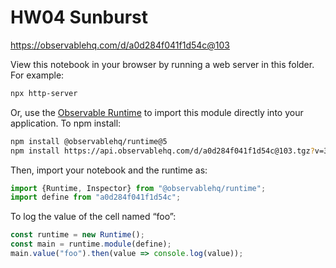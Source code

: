# HW04 Sunburst

https://observablehq.com/d/a0d284f041f1d54c@103

View this notebook in your browser by running a web server in this folder. For
example:

~~~sh
npx http-server
~~~

Or, use the [Observable Runtime](https://github.com/observablehq/runtime) to
import this module directly into your application. To npm install:

~~~sh
npm install @observablehq/runtime@5
npm install https://api.observablehq.com/d/a0d284f041f1d54c@103.tgz?v=3
~~~

Then, import your notebook and the runtime as:

~~~js
import {Runtime, Inspector} from "@observablehq/runtime";
import define from "a0d284f041f1d54c";
~~~

To log the value of the cell named “foo”:

~~~js
const runtime = new Runtime();
const main = runtime.module(define);
main.value("foo").then(value => console.log(value));
~~~
